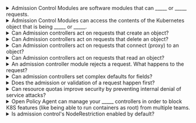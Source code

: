 <details>
<summary><span style="color: rgb(34, 34, 34);">Admission Control Modules are software modules that can _____ or _____ requests.</span></summary>
<span style="color: rgb(34, 34, 34);">modify</span><span style="color: rgb(34, 34, 34);">
</span><span style="color: rgb(34, 34, 34);">reject</span><span style="color: rgb(34, 34, 34);">
</span>
<br></details>

<details>
<summary><span style="color: rgb(34, 34, 34);">Admission Control Modules can access the contents of the Kubernetes object that is being _____ or _____.</span></summary>
<span style="color: rgb(34, 34, 34);">created&nbsp;</span>
<span style="color: rgb(34, 34, 34);">
</span>modified
<br></details>

<details>
<summary>Can Admission controllers act on requests that create an object?</summary>
Yes
<br></details>

<details>
<summary><span style="color: rgb(34, 34, 34);">Can Admission controllers act on requests that delete an object?</span></summary>
Yes
<br></details>

<details>
<summary><span style="color: rgb(34, 34, 34);">Can Admission controllers act on requests that connect (proxy) to an object?</span></summary>
Yes
<br></details>

<details>
<summary><span style="color: rgb(34, 34, 34);">Can Admission controllers act on requests that read an object?</span></summary>
No
<br></details>

<details>
<summary>An admission controller module rejects a request. What happens to the request?</summary>
It is immediately rejected.
<br></details>

<details>
<summary>Can admission controllers set complex defaults for fields?</summary>
Yes
<br></details>

<details>
<summary>Does the admission or validation of a request happen first?</summary>
admission
<br></details>

<details>
<summary>Can resource quotas improve security by preventing internal denial of service attacks?</summary>
Yes
<br></details>

<details>
<summary>Open Policy Agent can manage your _____ controllers in order to block K8S features (like being able to run containers as root) from multiple teams.</summary>
admission&nbsp;
<br></details>

<details>
<summary>Is admission control's NodeRestriction enabled by default?</summary>
No!
<br></details>
